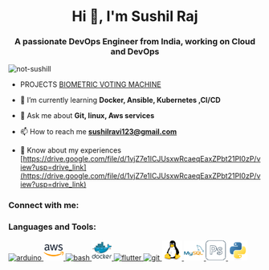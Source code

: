 <h1 align="center">Hi 👋, I'm Sushil Raj</h1>
<h3 align="center">A passionate DevOps Engineer from India, working on Cloud and DevOps</h3>

<p align="left"> <img src="https://komarev.com/ghpvc/?username=not-sushill&label=Profile%20views&color=0e75b6&style=flat" alt="not-sushill" /> </p>

- PROJECTS [BIOMETRIC VOTING MACHINE](https://drive.google.com/drive/folders/1uzABydETIMeEnyo0FqWKlGgl77COMpEg?usp=drive_link)

- 🌱 I’m currently learning **Docker, Ansible, Kubernetes ,CI/CD**

- 💬 Ask me about **Git, linux, Aws services**

- 📫 How to reach me **sushilravi123@gmail.com**

- 📄 Know about my experiences [https://drive.google.com/file/d/1vjZ7e1lCJUsxwRcaeqEaxZPbt21PI0zP/view?usp=drive_link](https://drive.google.com/file/d/1vjZ7e1lCJUsxwRcaeqEaxZPbt21PI0zP/view?usp=drive_link)

<h3 align="left">Connect with me:</h3>
<p align="left">
</p>

<h3 align="left">Languages and Tools:</h3>
<p align="left"> <a href="https://www.arduino.cc/" target="_blank" rel="noreferrer"> <img src="https://cdn.worldvectorlogo.com/logos/arduino-1.svg" alt="arduino" width="40" height="40"/> </a> <a href="https://aws.amazon.com" target="_blank" rel="noreferrer"> <img src="https://raw.githubusercontent.com/devicons/devicon/master/icons/amazonwebservices/amazonwebservices-original-wordmark.svg" alt="aws" width="40" height="40"/> </a> <a href="https://www.gnu.org/software/bash/" target="_blank" rel="noreferrer"> <img src="https://www.vectorlogo.zone/logos/gnu_bash/gnu_bash-icon.svg" alt="bash" width="40" height="40"/> </a> <a href="https://www.docker.com/" target="_blank" rel="noreferrer"> <img src="https://raw.githubusercontent.com/devicons/devicon/master/icons/docker/docker-original-wordmark.svg" alt="docker" width="40" height="40"/> </a> <a href="https://flutter.dev" target="_blank" rel="noreferrer"> <img src="https://www.vectorlogo.zone/logos/flutterio/flutterio-icon.svg" alt="flutter" width="40" height="40"/> </a> <a href="https://git-scm.com/" target="_blank" rel="noreferrer"> <img src="https://www.vectorlogo.zone/logos/git-scm/git-scm-icon.svg" alt="git" width="40" height="40"/> </a> <a href="https://www.linux.org/" target="_blank" rel="noreferrer"> <img src="https://raw.githubusercontent.com/devicons/devicon/master/icons/linux/linux-original.svg" alt="linux" width="40" height="40"/> </a> <a href="https://www.mysql.com/" target="_blank" rel="noreferrer"> <img src="https://raw.githubusercontent.com/devicons/devicon/master/icons/mysql/mysql-original-wordmark.svg" alt="mysql" width="40" height="40"/> </a> <a href="https://www.photoshop.com/en" target="_blank" rel="noreferrer"> <img src="https://raw.githubusercontent.com/devicons/devicon/master/icons/photoshop/photoshop-line.svg" alt="photoshop" width="40" height="40"/> </a> <a href="https://www.python.org" target="_blank" rel="noreferrer"> <img src="https://raw.githubusercontent.com/devicons/devicon/master/icons/python/python-original.svg" alt="python" width="40" height="40"/> </a> </p>
